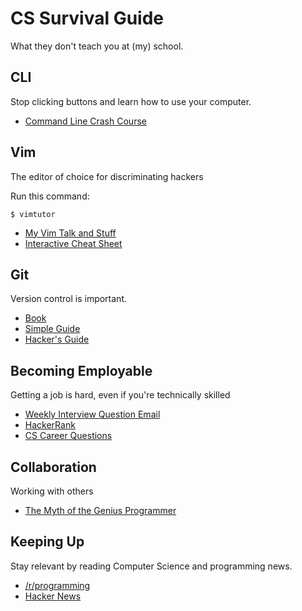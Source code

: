# CS Survival Guide

What they don't teach you at (my) school.

## CLI

Stop clicking buttons and learn how to use your computer.

* [Command Line Crash Course](http://cli.learncodethehardway.org/book/)

## Vim

The editor of choice for discriminating hackers

Run this command:

	$ vimtutor

* [My Vim Talk and Stuff](https://github.com/jonjonsonjr/vimtalk)
* [Interactive Cheat Sheet](http://sheet.shiar.nl/vi)

## Git

Version control is important.

* [Book](http://git-scm.com/book)
* [Simple Guide](http://rogerdudler.github.io/git-guide/)
* [Hacker's Guide](http://wildlyinaccurate.com/a-hackers-guide-to-git)

## Becoming Employable

Getting a job is hard, even if you're technically skilled

* [Weekly Interview Question Email](https://www.interviewcake.com/free-weekly-coding-interview-problem-newsletter)
* [HackerRank](https://www.hackerrank.com/)
* [CS Career Questions](http://www.reddit.com/r/cscareerquestions/wiki/index)

## Collaboration

Working with others

* [The Myth of the Genius Programmer](https://www.youtube.com/watch?v=0SARbwvhupQ)

## Keeping Up

Stay relevant by reading Computer Science and programming news.

* [/r/programming](http://www.reddit.com/r/programming/)
* [Hacker News](https://news.ycombinator.com/)
